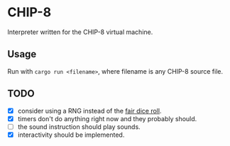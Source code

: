 # CHIP-8

Interpreter written for the CHIP-8 virtual machine.

## Usage

Run with `cargo run <filename>`, where filename is any CHIP-8 source file.

## TODO

- [x] consider using a RNG instead of the [fair dice roll](https://xkcd.com/221/).
- [x] timers don't do anything right now and they probably should.
- [ ] the sound instruction should play sounds.
- [x] interactivity should be implemented.
